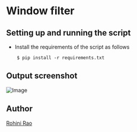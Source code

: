 # <b> Window filter </b>

## Setting up and running the script

- Install the requirements of the script as follows
```
    $ pip install -r requirements.txt

```

## Output screenshot

![Image](https://i.imgur.com/CPYuIBO.png)

## Author
[Rohini Rao](https://github.com/RohiniRG)
